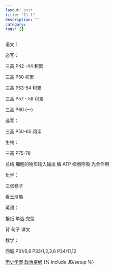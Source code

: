 ```yaml
---
layout: post
title: "11 1"
description: ""
category: 
tags: []
---
```


语文：

必写：

三高 P42 -44 积累

三高 P50 积累

三高 P53-54 积累

三高 P57 - 58 积累

三高 P60 (一)

选写：

三高 P50-65 阅读

生物：

三高 P75-78

总结 细胞的物质输入输出 酶 ATP 细胞呼吸 光合作用

化学：

三张卷子

看王厚熊

英语：

报纸 单选 完型 

背 句子 课文

数学：

西城 P31/6,8 P33/1,2,3,6 P34/11,12 

[历史学案](https://www.filepicker.io/api/file/PbvZiNQJeqCF69zwPABg)
[政治提纲](http://lnk.kkdev.org/HymaUq)
{% include JB/setup %}
